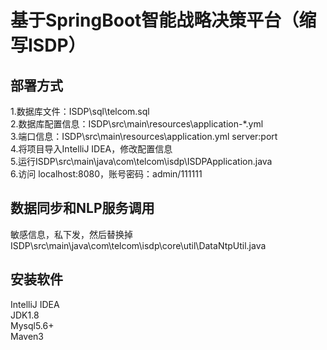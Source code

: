 # 基于SpringBoot智能战略决策平台（缩写ISDP）  
 <h2>部署方式</h2>
   1.数据库文件：ISDP\sql\telcom.sql<br>
   2.数据库配置信息：ISDP\src\main\resources\application-*.yml
   <br> 
   3.端口信息：ISDP\src\main\resources\application.yml server:port 
   <br> 
   4.将项目导入IntelliJ IDEA，修改配置信息
   <br> 
   5.运行ISDP\src\main\java\com\telcom\isdp\ISDPApplication.java
   <br>
   6.访问 localhost:8080，账号密码：admin/111111
 
 <h2>数据同步和NLP服务调用</h2>
 敏感信息，私下发，然后替换掉<br>
 ISDP\src\main\java\com\telcom\isdp\core\util\DataNtpUtil.java

 <h2>安装软件</h2>
 
 IntelliJ IDEA<br>
 JDK1.8 <br>
 Mysql5.6+<br>
 Maven3